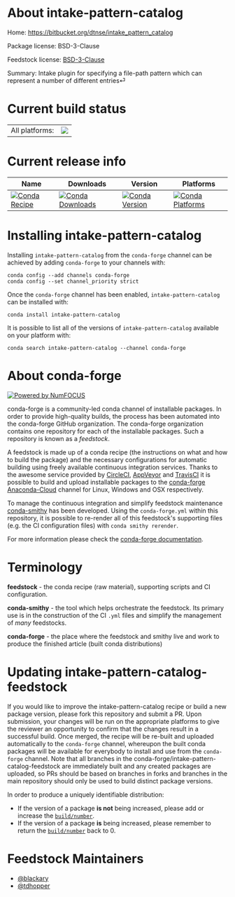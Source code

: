 About intake-pattern-catalog
============================

Home: https://bitbucket.org/dtnse/intake_pattern_catalog

Package license: BSD-3-Clause

Feedstock license: [BSD-3-Clause](https://github.com/conda-forge/intake_pattern_catalog-feedstock/blob/master/LICENSE.txt)

Summary: Intake plugin for specifying a file-path pattern which can represent a number of different entries⏎

Current build status
====================


<table><tr><td>All platforms:</td>
    <td>
      <a href="https://dev.azure.com/conda-forge/feedstock-builds/_build/latest?definitionId=13920&branchName=master">
        <img src="https://dev.azure.com/conda-forge/feedstock-builds/_apis/build/status/intake_pattern_catalog-feedstock?branchName=master">
      </a>
    </td>
  </tr>
</table>

Current release info
====================

| Name | Downloads | Version | Platforms |
| --- | --- | --- | --- |
| [![Conda Recipe](https://img.shields.io/badge/recipe-intake--pattern--catalog-green.svg)](https://anaconda.org/conda-forge/intake-pattern-catalog) | [![Conda Downloads](https://img.shields.io/conda/dn/conda-forge/intake-pattern-catalog.svg)](https://anaconda.org/conda-forge/intake-pattern-catalog) | [![Conda Version](https://img.shields.io/conda/vn/conda-forge/intake-pattern-catalog.svg)](https://anaconda.org/conda-forge/intake-pattern-catalog) | [![Conda Platforms](https://img.shields.io/conda/pn/conda-forge/intake-pattern-catalog.svg)](https://anaconda.org/conda-forge/intake-pattern-catalog) |

Installing intake-pattern-catalog
=================================

Installing `intake-pattern-catalog` from the `conda-forge` channel can be achieved by adding `conda-forge` to your channels with:

```
conda config --add channels conda-forge
conda config --set channel_priority strict
```

Once the `conda-forge` channel has been enabled, `intake-pattern-catalog` can be installed with:

```
conda install intake-pattern-catalog
```

It is possible to list all of the versions of `intake-pattern-catalog` available on your platform with:

```
conda search intake-pattern-catalog --channel conda-forge
```


About conda-forge
=================

[![Powered by NumFOCUS](https://img.shields.io/badge/powered%20by-NumFOCUS-orange.svg?style=flat&colorA=E1523D&colorB=007D8A)](http://numfocus.org)

conda-forge is a community-led conda channel of installable packages.
In order to provide high-quality builds, the process has been automated into the
conda-forge GitHub organization. The conda-forge organization contains one repository
for each of the installable packages. Such a repository is known as a *feedstock*.

A feedstock is made up of a conda recipe (the instructions on what and how to build
the package) and the necessary configurations for automatic building using freely
available continuous integration services. Thanks to the awesome service provided by
[CircleCI](https://circleci.com/), [AppVeyor](https://www.appveyor.com/)
and [TravisCI](https://travis-ci.com/) it is possible to build and upload installable
packages to the [conda-forge](https://anaconda.org/conda-forge)
[Anaconda-Cloud](https://anaconda.org/) channel for Linux, Windows and OSX respectively.

To manage the continuous integration and simplify feedstock maintenance
[conda-smithy](https://github.com/conda-forge/conda-smithy) has been developed.
Using the ``conda-forge.yml`` within this repository, it is possible to re-render all of
this feedstock's supporting files (e.g. the CI configuration files) with ``conda smithy rerender``.

For more information please check the [conda-forge documentation](https://conda-forge.org/docs/).

Terminology
===========

**feedstock** - the conda recipe (raw material), supporting scripts and CI configuration.

**conda-smithy** - the tool which helps orchestrate the feedstock.
                   Its primary use is in the construction of the CI ``.yml`` files
                   and simplify the management of *many* feedstocks.

**conda-forge** - the place where the feedstock and smithy live and work to
                  produce the finished article (built conda distributions)


Updating intake-pattern-catalog-feedstock
=========================================

If you would like to improve the intake-pattern-catalog recipe or build a new
package version, please fork this repository and submit a PR. Upon submission,
your changes will be run on the appropriate platforms to give the reviewer an
opportunity to confirm that the changes result in a successful build. Once
merged, the recipe will be re-built and uploaded automatically to the
`conda-forge` channel, whereupon the built conda packages will be available for
everybody to install and use from the `conda-forge` channel.
Note that all branches in the conda-forge/intake-pattern-catalog-feedstock are
immediately built and any created packages are uploaded, so PRs should be based
on branches in forks and branches in the main repository should only be used to
build distinct package versions.

In order to produce a uniquely identifiable distribution:
 * If the version of a package **is not** being increased, please add or increase
   the [``build/number``](https://docs.conda.io/projects/conda-build/en/latest/resources/define-metadata.html#build-number-and-string).
 * If the version of a package **is** being increased, please remember to return
   the [``build/number``](https://docs.conda.io/projects/conda-build/en/latest/resources/define-metadata.html#build-number-and-string)
   back to 0.

Feedstock Maintainers
=====================

* [@blackary](https://github.com/blackary/)
* [@tdhopper](https://github.com/tdhopper/)

